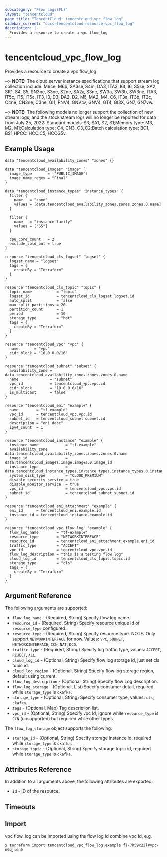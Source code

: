 ```yaml
---
subcategory: "Flow Logs(FL)"
layout: "tencentcloud"
page_title: "TencentCloud: tencentcloud_vpc_flow_log"
sidebar_current: "docs-tencentcloud-resource-vpc_flow_log"
description: |-
  Provides a resource to create a vpc flow_log
---
```


# tencentcloud_vpc_flow_log

Provides a resource to create a vpc flow_log

~> **NOTE:** The cloud server instance specifications that support stream log collection include: M6ce, M6p, SA3se, S4m, DA3, ITA3, I6t, I6, S5se, SA2, SK1, S4, S5, SN3ne, S3ne, S2ne, SA2a, S3ne, SW3a, SW3b, SW3ne, ITA3, IT5c, IT5, IT5c, IT3, I3, D3, DA2, D2, M6, MA2, M4, C6, IT3a, IT3b, IT3c, C4ne, CN3ne, C3ne, GI1, PNV4, GNV4v, GNV4, GT4, GI3X, GN7, GN7vw.

~> **NOTE:** The following models no longer support the collection of new stream logs, and the stock stream logs will no longer be reported for data from July 25, 2022: Standard models: S3, SA1, S2, S1;Memory type: M3, M2, M1;Calculation type: C4, CN3, C3, C2;Batch calculation type: BC1, BS1;HPCC: HCCIC5, HCCG5v.

## Example Usage

```hcl
data "tencentcloud_availability_zones" "zones" {}

data "tencentcloud_images" "image" {
  image_type       = ["PUBLIC_IMAGE"]
  image_name_regex = "Final"
}

data "tencentcloud_instance_types" "instance_types" {
  filter {
    name   = "zone"
    values = [data.tencentcloud_availability_zones.zones.zones.0.name]
  }

  filter {
    name   = "instance-family"
    values = ["S5"]
  }

  cpu_core_count   = 2
  exclude_sold_out = true
}

resource "tencentcloud_cls_logset" "logset" {
  logset_name = "logset"
  tags = {
    createBy = "Terraform"
  }
}

resource "tencentcloud_cls_topic" "topic" {
  topic_name           = "topic"
  logset_id            = tencentcloud_cls_logset.logset.id
  auto_split           = false
  max_split_partitions = 20
  partition_count      = 1
  period               = 10
  storage_type         = "hot"
  tags = {
    createBy = "Terraform"
  }
}

resource "tencentcloud_vpc" "vpc" {
  name       = "vpc"
  cidr_block = "10.0.0.0/16"
}

resource "tencentcloud_subnet" "subnet" {
  availability_zone = data.tencentcloud_availability_zones.zones.zones.0.name
  name              = "subnet"
  vpc_id            = tencentcloud_vpc.vpc.id
  cidr_block        = "10.0.0.0/16"
  is_multicast      = false
}

resource "tencentcloud_eni" "example" {
  name        = "tf-example"
  vpc_id      = tencentcloud_vpc.vpc.id
  subnet_id   = tencentcloud_subnet.subnet.id
  description = "eni desc"
  ipv4_count  = 1
}

resource "tencentcloud_instance" "example" {
  instance_name            = "tf-example"
  availability_zone        = data.tencentcloud_availability_zones.zones.zones.0.name
  image_id                 = data.tencentcloud_images.image.images.0.image_id
  instance_type            = data.tencentcloud_instance_types.instance_types.instance_types.0.instance_type
  system_disk_type         = "CLOUD_PREMIUM"
  disable_security_service = true
  disable_monitor_service  = true
  vpc_id                   = tencentcloud_vpc.vpc.id
  subnet_id                = tencentcloud_subnet.subnet.id
}

resource "tencentcloud_eni_attachment" "example" {
  eni_id      = tencentcloud_eni.example.id
  instance_id = tencentcloud_instance.example.id
}

resource "tencentcloud_vpc_flow_log" "example" {
  flow_log_name        = "tf-example"
  resource_type        = "NETWORKINTERFACE"
  resource_id          = tencentcloud_eni_attachment.example.eni_id
  traffic_type         = "ACCEPT"
  vpc_id               = tencentcloud_vpc.vpc.id
  flow_log_description = "this is a testing flow log"
  cloud_log_id         = tencentcloud_cls_topic.topic.id
  storage_type         = "cls"
  tags = {
    createBy = "Terraform"
  }
}
```

## Argument Reference

The following arguments are supported:

* `flow_log_name` - (Required, String) Specify flow log name.
* `resource_id` - (Required, String) Specify resource unique Id of `resource_type` configured.
* `resource_type` - (Required, String) Specify resource type. NOTE: Only support `NETWORKINTERFACE` for now. Values: `VPC`, `SUBNET`, `NETWORKINTERFACE`, `CCN`, `NAT`, `DCG`.
* `traffic_type` - (Required, String) Specify log traffic type, values: `ACCEPT`, `REJECT`, `ALL`.
* `cloud_log_id` - (Optional, String) Specify flow log storage id, just set cls topic id.
* `cloud_log_region` - (Optional, String) Specify flow log storage region, default using current.
* `flow_log_description` - (Optional, String) Specify flow Log description.
* `flow_log_storage` - (Optional, List) Specify consumer detail, required while `storage_type` is `ckafka`.
* `storage_type` - (Optional, String) Specify consumer type, values: `cls`, `ckafka`.
* `tags` - (Optional, Map) Tag description list.
* `vpc_id` - (Optional, String) Specify vpc Id, ignore while `resource_type` is `CCN` (unsupported) but required while other types.

The `flow_log_storage` object supports the following:

* `storage_id` - (Optional, String) Specify storage instance id, required while `storage_type` is `ckafka`.
* `storage_topic` - (Optional, String) Specify storage topic id, required while `storage_type` is `ckafka`.

## Attributes Reference

In addition to all arguments above, the following attributes are exported:

* `id` - ID of the resource.



## Timeouts

<no value>


## Import

vpc flow_log can be imported using the flow log Id combine vpc Id, e.g.

```
$ terraform import tencentcloud_vpc_flow_log.example fl-7k59x22l#vpc-n6qjlen5
```

